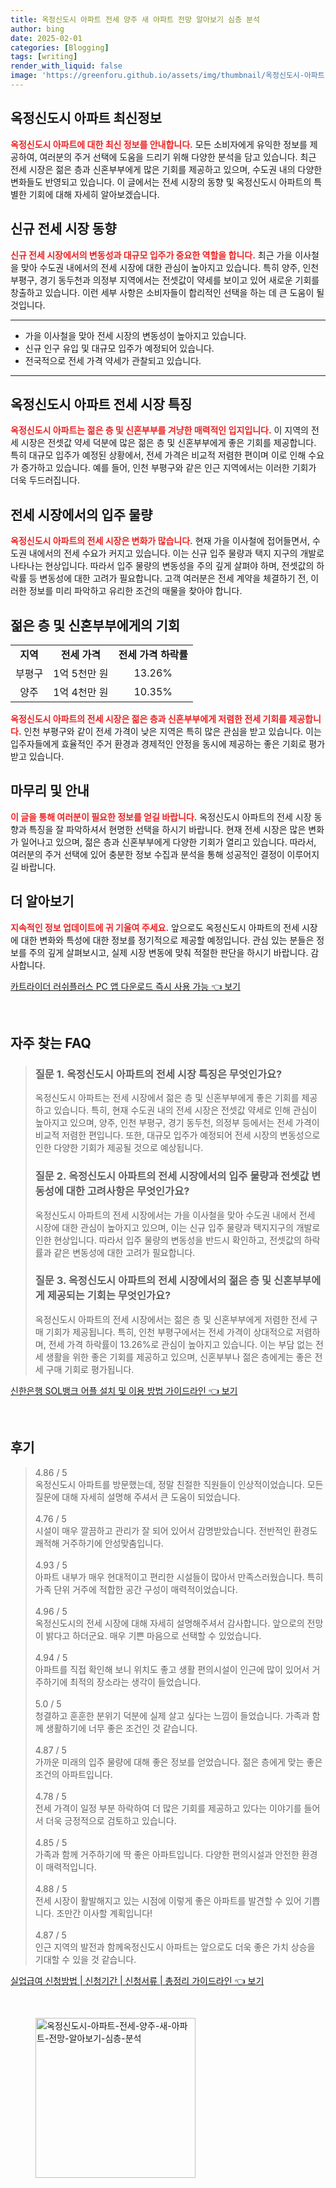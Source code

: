 ```yaml
---
title: 옥정신도시 아파트 전세 양주 새 아파트 전망 알아보기 심층 분석
author: bing
date: 2025-02-01
categories: [Blogging]
tags: [writing]
render_with_liquid: false
image: 'https://greenforu.github.io/assets/img/thumbnail/옥정신도시-아파트-전세-양주-새-아파트-전망-알아보기-심층-분석.webp'
---
```



<h2 id='옥정신도시_아파트_최신정보'>옥정신도시 아파트 최신정보</h2>

<p><b><span style="color: #ee2323;">옥정신도시 아파트에 대한 최신 정보를 안내합니다.</span></b> 모든 소비자에게 유익한 정보를 제공하여, 여러분의 주거 선택에 도움을 드리기 위해 다양한 분석을 담고 있습니다. 최근 전세 시장은 젊은 층과 신혼부부에게 많은 기회를 제공하고 있으며, 수도권 내의 다양한 변화들도 반영되고 있습니다. 이 글에서는 전세 시장의 동향 및 옥정신도시 아파트의 특별한 기회에 대해 자세히 알아보겠습니다.</p>

<h2 id='신규_전세_시장_동향'>신규 전세 시장 동향</h2>

<p><b><span style="color: #ee2323;">신규 전세 시장에서의 변동성과 대규모 입주가 중요한 역할을 합니다.</span></b> 최근 가을 이사철을 맞아 수도권 내에서의 전세 시장에 대한 관심이 높아지고 있습니다. 특히 양주, 인천 부평구, 경기 동두천과 의정부 지역에서는 전셋값이 약세를 보이고 있어 새로운 기회를 창출하고 있습니다. 이런 세부 사항은 소비자들이 합리적인 선택을 하는 데 큰 도움이 될 것입니다.</p>

<hr />

<ul>
    <li>가을 이사철을 맞아 전세 시장의 변동성이 높아지고 있습니다.</li>
    <li>신규 인구 유입 및 대규모 입주가 예정되어 있습니다.</li>
    <li>전국적으로 전세 가격 약세가 관찰되고 있습니다.</li>
</ul>

<hr />

<h2 id='옥정신도시_아파트_전세_시장_특징'>옥정신도시 아파트 전세 시장 특징</h2>

<p><b><span style="color: #ee2323;">옥정신도시 아파트는 젊은 층 및 신혼부부를 겨냥한 매력적인 입지입니다.</span></b> 이 지역의 전세 시장은 전셋값 약세 덕분에 많은 젊은 층 및 신혼부부에게 좋은 기회를 제공합니다. 특히 대규모 입주가 예정된 상황에서, 전세 가격은 비교적 저렴한 편이며 이로 인해 수요가 증가하고 있습니다. 예를 들어, 인천 부평구와 같은 인근 지역에서는 이러한 기회가 더욱 두드러집니다.</p>

<h2 id='전세_시장에서의_입주_물량'>전세 시장에서의 입주 물량</h2>

<p><b><span style="color: #ee2323;">옥정신도시 아파트의 전세 시장은 변화가 많습니다.</span></b> 현재 가을 이사철에 접어들면서, 수도권 내에서의 전세 수요가 커지고 있습니다. 이는 신규 입주 물량과 택지 지구의 개발로 나타나는 현상입니다. 따라서 입주 물량의 변동성을 주의 깊게 살펴야 하며, 전셋값의 하락률 등 변동성에 대한 고려가 필요합니다. 고객 여러분은 전세 계약을 체결하기 전, 이러한 정보를 미리 파악하고 유리한 조건의 매물을 찾아야 합니다.</p>

<h2 id='젊은_층_및_신혼부부에게의_기회'>젊은 층 및 신혼부부에게의 기회</h2>

<table>
    <tr>
        <td style="text-align: center; height: 17px;"><b>지역</b></td>
        <td style="text-align: center; height: 17px;"><b>전세 가격</b></td>
        <td style="text-align: center; height: 17px;"><b>전세 가격 하락률</b></td>
    </tr>
    <tr>
        <td style="text-align: center; height: 17px;">부평구</td>
        <td style="text-align: center; height: 17px;">1억 5천만 원</td>
        <td style="text-align: center; height: 17px;">13.26%</td>
    </tr>
    <tr>
        <td style="text-align: center; height: 17px;">양주</td>
        <td style="text-align: center; height: 17px;">1억 4천만 원</td>
        <td style="text-align: center; height: 17px;">10.35%</td>
    </tr>
</table>

<p><b><span style="color: #ee2323;">옥정신도시 아파트의 전세 시장은 젊은 층과 신혼부부에게 저렴한 전세 기회를 제공합니다.</span></b> 인천 부평구와 같이 전세 가격이 낮은 지역은 특히 많은 관심을 받고 있습니다. 이는 입주자들에게 효율적인 주거 환경과 경제적인 안정을 동시에 제공하는 좋은 기회로 평가받고 있습니다.</p>

<h2 id='마무리_및_안내'>마무리 및 안내</h2>

<p><b><span style="color: #ee2323;">이 글을 통해 여러분이 필요한 정보를 얻길 바랍니다.</span></b> 옥정신도시 아파트의 전세 시장 동향과 특징을 잘 파악하셔서 현명한 선택을 하시기 바랍니다. 현재 전세 시장은 많은 변화가 일어나고 있으며, 젊은 층과 신혼부부에게 다양한 기회가 열리고 있습니다. 따라서, 여러분의 주거 선택에 있어 충분한 정보 수집과 분석을 통해 성공적인 결정이 이루어지길 바랍니다.</p>

<h2 id='더_알아보기'>더 알아보기</h2>

<p><b><span style="color: #ee2323;">지속적인 정보 업데이트에 귀 기울여 주세요.</span></b> 앞으로도 옥정신도시 아파트의 전세 시장에 대한 변화와 특성에 대한 정보를 정기적으로 제공할 예정입니다. 관심 있는 분들은 정보를 주의 깊게 살펴보시고, 실제 시장 변동에 맞춰 적절한 판단을 하시기 바랍니다. 감사합니다.</p>


<p><a class="click-button" title="카트라이더 러쉬플러스 PC 앱 다운로드 즉시 사용 가능" href="https://greenforu.github.io/posts/%EC%B9%B4%ED%8A%B8%EB%9D%BC%EC%9D%B4%EB%8D%94-%EB%9F%AC%EC%89%AC%ED%94%8C%EB%9F%AC%EC%8A%A4-PC-%EC%95%B1-%EB%8B%A4%EC%9A%B4%EB%A1%9C%EB%93%9C-%EC%A6%89%EC%8B%9C-%EC%82%AC%EC%9A%A9-%EA%B0%80%EB%8A%A5/" rel="dofollow">카트라이더 러쉬플러스 PC 앱 다운로드 즉시 사용 가능 👈 보기</a></p><br>
<h2 id='자주_찾는_FAQ'>자주 찾는 FAQ</h2>
<div itemscope="" itemtype="https://schema.org/FAQPage"> 
<blockquote> 
<div itemscope="" itemprop="mainEntity" itemtype="https://schema.org/Question"> 
<h3 itemprop="name">질문 1. 옥정신도시 아파트의 전세 시장 특징은 무엇인가요?</h3> 
<div itemscope="" itemprop="acceptedAnswer" itemtype="https://schema.org/Answer"> 
<span itemprop="text"> 
<p>옥정신도시 아파트는 전세 시장에서 젊은 층 및 신혼부부에게 좋은 기회를 제공하고 있습니다. 특히, 현재 수도권 내의 전세 시장은 전셋값 약세로 인해 관심이 높아지고 있으며, 양주, 인천 부평구, 경기 동두천, 의정부 등에서는 전세 가격이 비교적 저렴한 편입니다. 또한, 대규모 입주가 예정되어 전세 시장의 변동성으로 인한 다양한 기회가 제공될 것으로 예상됩니다.</p> 
</span> 
</div> 
</div> 

<div itemscope="" itemprop="mainEntity" itemtype="https://schema.org/Question"> 
<h3 itemprop="name">질문 2. 옥정신도시 아파트의 전세 시장에서의 입주 물량과 전셋값 변동성에 대한 고려사항은 무엇인가요?</h3> 
<div itemscope="" itemprop="acceptedAnswer" itemtype="https://schema.org/Answer"> 
<span itemprop="text"> 
<p>옥정신도시 아파트의 전세 시장에서는 가을 이사철을 맞아 수도권 내에서 전세 시장에 대한 관심이 높아지고 있으며, 이는 신규 입주 물량과 택지지구의 개발로 인한 현상입니다. 따라서 입주 물량의 변동성을 반드시 확인하고, 전셋값의 하락률과 같은 변동성에 대한 고려가 필요합니다.</p> 
</span> 
</div> 
</div> 

<div itemscope="" itemprop="mainEntity" itemtype="https://schema.org/Question"> 
<h3 itemprop="name">질문 3. 옥정신도시 아파트의 전세 시장에서의 젊은 층 및 신혼부부에게 제공되는 기회는 무엇인가요?</h3> 
<div itemscope="" itemprop="acceptedAnswer" itemtype="https://schema.org/Answer"> 
<span itemprop="text"> 
<p>옥정신도시 아파트의 전세 시장에서는 젊은 층 및 신혼부부에게 저렴한 전세 구매 기회가 제공됩니다. 특히, 인천 부평구에서는 전세 가격이 상대적으로 저렴하며, 전세 가격 하락률이 13.26%로 관심이 높아지고 있습니다. 이는 부담 없는 전세 생활을 위한 좋은 기회를 제공하고 있으며, 신혼부부나 젊은 층에게는 좋은 전세 구매 기회로 평가됩니다.</p> 
</span> 
</div> 
</div> 
</blockquote> 
</div>
<p><a class="click-button" title="신한은행 SOL뱅크 어플 설치 및 이용 방법 가이드라인" href="https://greenforu.github.io/posts/%EC%8B%A0%ED%95%9C%EC%9D%80%ED%96%89-SOL%EB%B1%85%ED%81%AC-%EC%96%B4%ED%94%8C-%EC%84%A4%EC%B9%98-%EB%B0%8F-%EC%9D%B4%EC%9A%A9-%EB%B0%A9%EB%B2%95-%EA%B0%80%EC%9D%B4%EB%93%9C%EB%9D%BC%EC%9D%B8/" rel="dofollow">신한은행 SOL뱅크 어플 설치 및 이용 방법 가이드라인 👈 보기</a></p><br>
<h2 id='후기'>후기</h2>
<div itemscope itemtype="https://schema.org/Product">
  <blockquote>
  <div itemprop="review" itemscope itemtype="https://schema.org/Review">
      <div itemprop="reviewRating" itemscope itemtype="https://schema.org/Rating"> <span itemprop="ratingValue">4.86</span> / <span itemprop="bestRating">5</span> </div>
      <span itemprop="reviewBody">옥정신도시 아파트를 방문했는데, 정말 친절한 직원들이 인상적이었습니다. 모든 질문에 대해 자세히 설명해 주셔서 큰 도움이 되었습니다.</span>
  </div>
  <br>
  <div itemprop="review" itemscope itemtype="https://schema.org/Review">
      <div itemprop="reviewRating" itemscope itemtype="https://schema.org/Rating"> <span itemprop="ratingValue">4.76</span> / <span itemprop="bestRating">5</span> </div>
      <span itemprop="reviewBody">시설이 매우 깔끔하고 관리가 잘 되어 있어서 감명받았습니다. 전반적인 환경도 쾌적해 거주하기에 안성맞춤입니다.</span>
  </div>
  <br>
  <div itemprop="review" itemscope itemtype="https://schema.org/Review">
      <div itemprop="reviewRating" itemscope itemtype="https://schema.org/Rating"> <span itemprop="ratingValue">4.93</span> / <span itemprop="bestRating">5</span> </div>
      <span itemprop="reviewBody">아파트 내부가 매우 현대적이고 편리한 시설들이 많아서 만족스러웠습니다. 특히 가족 단위 거주에 적합한 공간 구성이 매력적이었습니다.</span>
  </div>
  <br>
  <div itemprop="review" itemscope itemtype="https://schema.org/Review">
      <div itemprop="reviewRating" itemscope itemtype="https://schema.org/Rating"> <span itemprop="ratingValue">4.96</span> / <span itemprop="bestRating">5</span> </div>
      <span itemprop="reviewBody">옥정신도시의 전세 시장에 대해 자세히 설명해주셔서 감사합니다. 앞으로의 전망이 밝다고 하더군요. 매우 기쁜 마음으로 선택할 수 있었습니다.</span>
  </div>
  <br>
  <div itemprop="review" itemscope itemtype="https://schema.org/Review">
      <div itemprop="reviewRating" itemscope itemtype="https://schema.org/Rating"> <span itemprop="ratingValue">4.94</span> / <span itemprop="bestRating">5</span> </div>
      <span itemprop="reviewBody">아파트를 직접 확인해 보니 위치도 좋고 생활 편의시설이 인근에 많이 있어서 거주하기에 최적의 장소라는 생각이 들었습니다.</span>
  </div>
  <br>
  <div itemprop="review" itemscope itemtype="https://schema.org/Review">
      <div itemprop="reviewRating" itemscope itemtype="https://schema.org/Rating"> <span itemprop="ratingValue">5.0</span> / <span itemprop="bestRating">5</span> </div>
      <span itemprop="reviewBody">청결하고 훈훈한 분위기 덕분에 실제 살고 싶다는 느낌이 들었습니다. 가족과 함께 생활하기에 너무 좋은 조건인 것 같습니다.</span>
  </div>
  <br>
  <div itemprop="review" itemscope itemtype="https://schema.org/Review">
      <div itemprop="reviewRating" itemscope itemtype="https://schema.org/Rating"> <span itemprop="ratingValue">4.87</span> / <span itemprop="bestRating">5</span> </div>
      <span itemprop="reviewBody">가까운 미래의 입주 물량에 대해 좋은 정보를 얻었습니다. 젊은 층에게 맞는 좋은 조건의 아파트입니다.</span>
  </div>
  <br>
  <div itemprop="review" itemscope itemtype="https://schema.org/Review">
      <div itemprop="reviewRating" itemscope itemtype="https://schema.org/Rating"> <span itemprop="ratingValue">4.78</span> / <span itemprop="bestRating">5</span> </div>
      <span itemprop="reviewBody">전세 가격이 일정 부분 하락하여 더 많은 기회를 제공하고 있다는 이야기를 들어서 더욱 긍정적으로 검토하고 있습니다.</span>
  </div>
  <br>
  <div itemprop="review" itemscope itemtype="https://schema.org/Review">
      <div itemprop="reviewRating" itemscope itemtype="https://schema.org/Rating"> <span itemprop="ratingValue">4.85</span> / <span itemprop="bestRating">5</span> </div>
      <span itemprop="reviewBody">가족과 함께 거주하기에 딱 좋은 아파트입니다. 다양한 편의시설과 안전한 환경이 매력적입니다.</span>
  </div>
  <br>
  <div itemprop="review" itemscope itemtype="https://schema.org/Review">
      <div itemprop="reviewRating" itemscope itemtype="https://schema.org/Rating"> <span itemprop="ratingValue">4.88</span> / <span itemprop="bestRating">5</span> </div>
      <span itemprop="reviewBody">전세 시장이 활발해지고 있는 시점에 이렇게 좋은 아파트를 발견할 수 있어 기쁩니다. 조만간 이사할 계획입니다!</span>
  </div>
  <br>
  <div itemprop="review" itemscope itemtype="https://schema.org/Review">
      <div itemprop="reviewRating" itemscope itemtype="https://schema.org/Rating"> <span itemprop="ratingValue">4.87</span> / <span itemprop="bestRating">5</span> </div>
      <span itemprop="reviewBody">인근 지역의 발전과 함께옥정신도시 아파트는 앞으로도 더욱 좋은 가치 상승을 기대할 수 있을 것 같습니다.</span>
  </div>
  </blockquote>
</div>
<p><a class="click-button" title="실업급여 신청방법 | 신청기간 | 신청서류 | 총정리 가이드라인" href="https://greenforu.github.io/posts/%EC%8B%A4%EC%97%85%EA%B8%89%EC%97%AC-%EC%8B%A0%EC%B2%AD%EB%B0%A9%EB%B2%95-%EC%8B%A0%EC%B2%AD%EA%B8%B0%EA%B0%84-%EC%8B%A0%EC%B2%AD%EC%84%9C%EB%A5%98-%EC%B4%9D%EC%A0%95%EB%A6%AC-%EA%B0%80%EC%9D%B4%EB%93%9C%EB%9D%BC%EC%9D%B8/" rel="dofollow">실업급여 신청방법 | 신청기간 | 신청서류 | 총정리 가이드라인 👈 보기</a></p><br>
<figure class="image"><img src="https://greenforu.github.io/assets/img/thumbnail/옥정신도시-아파트-전세-양주-새-아파트-전망-알아보기-심층-분석.webp" alt="옥정신도시-아파트-전세-양주-새-아파트-전망-알아보기-심층-분석" width="256" height="256"></figure>